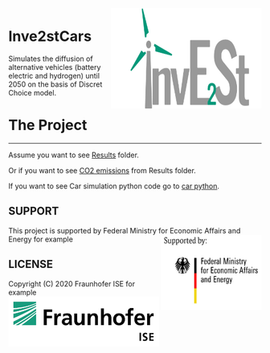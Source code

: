 <img align="right" width="300" height="200" src="https://github.com/ikalysh/lesik/blob/master/_images/Invest_Logo.jpg">


# Inve2stCars
Simulates the diffusion of alternative vehicles (battery electric and hydrogen) until 2050 on the basis of Discret Choice model.


# The Project
------
Assume you want to see [Results](https://github.com/ikalysh/lesik/tree/master/results/Class3_upper_average__False_S1_moderate_afv_logit_%7B%7D) folder. 

Or if you want to see [CO2 emissions](https://github.com/ikalysh/lesik/blob/master/results/Class3_upper_average__False_S1_moderate_afv_logit_%7B%7D/Co2_emissions.png) from Results folder. 

If you want to see Car simulation python code go to [car python](https://github.com/ikalysh/lesik/blob/master/car_simulation.py).

SUPPORT
------

This project is supported by Federal Ministry for Economic Affairs and Energy for example
<img align="right" width="200" height="150" src="https://github.com/ikalysh/lesik/blob/master/_images/funding.png">


LICENSE
------

Copyright (C) 2020 Fraunhofer ISE for example
<img align="center" width="300" height="100" src="https://github.com/ikalysh/lesik/blob/master/_images/Fraunhofer-ISE-logo.png">

